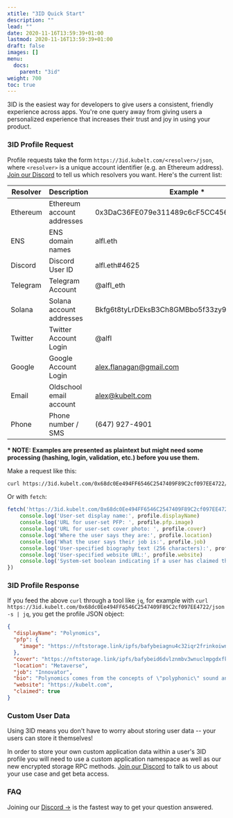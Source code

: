 ```yaml
---
xtitle: "3ID Quick Start"
description: ""
lead: ""
date: 2020-11-16T13:59:39+01:00
lastmod: 2020-11-16T13:59:39+01:00
draft: false
images: []
menu:
  docs:
    parent: "3id"
weight: 700
toc: true
---
```


3ID is the easiest way for developers to give users a consistent, friendly experience across apps. You're one query away from giving users a personalized experience that increases their trust and joy in using your product.

### 3ID Profile Request

Profile requests take the form `https://3id.kubelt.com/<resolver>/json`, where `<resolver>` is a unique account identifier (e.g. an Ethereum address). [Join our Discord](https://discord.gg/UgwAsJf6C5) to tell us which resolvers you want. Here's the current list:

| Resolver    | Description                | Example *                                    | Status      |
| ----------- | -------------------------- | -------------------------------------------- | ----------- |
| Ethereum    | Ethereum account addresses | 0x3DaC36FE079e311489c6cF5CC456a6f38FE01A52   | Live        |
| ENS         | ENS domain names           | alfl.eth                                     | On Deck     |
| Discord     | Discord User ID            | alfl.eth#4625                                | Up next     |
| Telegram    | Telegram Account           | @alfl_eth                                    | Up next     |
| Solana      | Solana account addresses   | Bkfg6t8tyLrDEksB3Ch8GMBbo5f33zy9hhDkX3FvTuRR | Coming soon |
| Twitter     | Twitter Account Login      | @alfl                                        | Coming soon |
| Google      | Google Account Login       | alex.flanagan@gmail.com                      | Coming soon |
| Email       | Oldschool email account    | alex@kubelt.com                              | Coming soon |
| Phone       | Phone number / SMS         | (647) 927-4901                               | Coming soon |

__* NOTE: Examples are presented as plaintext but might need some processing (hashing, login, validation, etc.) before you use them.__

Make a request like this:

```bash
curl https://3id.kubelt.com/0x68dc0Ee494FF6546C2547409F89C2cf097EE4722/json
```

Or with `fetch`:

```javascript
fetch('https://3id.kubelt.com/0x68dc0Ee494FF6546C2547409F89C2cf097EE4722/json').then(p => p.json()).then(profile => {
	console.log('User-set display name:', profile.displayName)
	console.log('URL for user-set PFP: ', profile.pfp.image)
	console.log('URL for user-set cover photo: ', profile.cover)
	console.log('Where the user says they are:', profile.location)
	console.log('What the user says their job is:', profile.job)
	console.log('User-specified biography text (256 characters):', profile.bio)
	console.log('User-specified website URL:', profile.website)
	console.log('System-set boolean indicating if a user has claimed this profile:', profile.claimed)
})
```

### 3ID Profile Response

If you feed the above `curl` through a tool like `jq`, for example with `curl https://3id.kubelt.com/0x68dc0Ee494FF6546C2547409F89C2cf097EE4722/json -s | jq`, you get the profile JSON object:

```json
{
  "displayName": "Polynomics",
  "pfp": {
    "image": "https://nftstorage.link/ipfs/bafybeiagnu4c32iqr2frinkoiwngzdkk24f4b2ivdwvqldfxnqfhpepdty/threeid.png"
  },
  "cover": "https://nftstorage.link/ipfs/bafybeid6dvlznmbv3wnuclmpgdxfkyzea65yve2gpjebj2eamlb2bifsoq/cover.png",
  "location": "Metaverse",
  "job": "Innovator",
  "bio": "Polynomics comes from the concepts of \"polyphonic\" sound and \"nomic\" games (see: https://en.wikipedia.org/wiki/Nomic), meaning something like \"many games with negotiable rules\".",
  "website": "https://kubelt.com",
  "claimed": true
}
```

### Custom User Data

Using 3ID means you don't have to worry about storing user data -- your users can store it themselves!

In order to store your own custom application data within a user's 3ID profile you will need to use a custom application namespace as well as our new encrypted storage RPC methods. [Join our Discord](https://discord.gg/UgwAsJf6C5) to talk to us about your use case and get beta access.

### FAQ

Joining our [Discord →](https://discord.gg/UgwAsJf6C5) is the fastest way to get your question answered.
